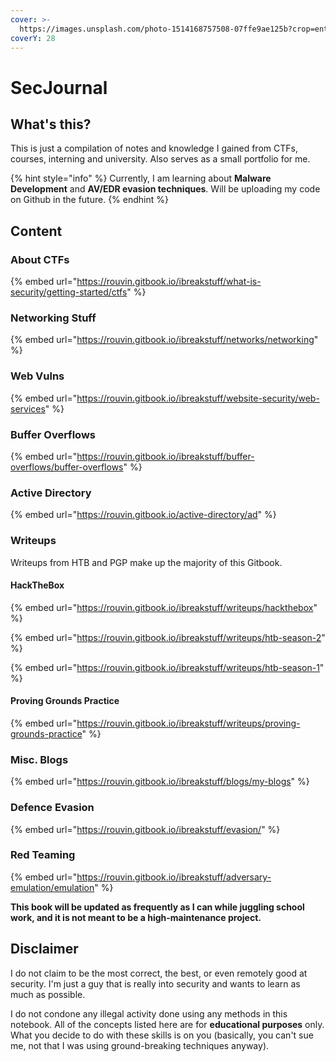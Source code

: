 ```yaml
---
cover: >-
  https://images.unsplash.com/photo-1514168757508-07ffe9ae125b?crop=entropy&cs=srgb&fm=jpg&ixid=M3wxOTcwMjR8MHwxfHNlYXJjaHw5fHxoYWNraW5nfGVufDB8fHx8MTY4MzgyMzE1NXww&ixlib=rb-4.0.3&q=85
coverY: 28
---
```


# SecJournal

## What's this?

This is just a compilation of notes and knowledge I gained from CTFs, courses, interning and university. Also serves as a small portfolio for me.

{% hint style="info" %}
Currently, I am learning about **Malware Development** and **AV/EDR evasion techniques**. Will be uploading my code on Github in the future.
{% endhint %}

## Content

### About CTFs

{% embed url="https://rouvin.gitbook.io/ibreakstuff/what-is-security/getting-started/ctfs" %}

### Networking Stuff

{% embed url="https://rouvin.gitbook.io/ibreakstuff/networks/networking" %}

### Web Vulns

{% embed url="https://rouvin.gitbook.io/ibreakstuff/website-security/web-services" %}

### Buffer Overflows

{% embed url="https://rouvin.gitbook.io/ibreakstuff/buffer-overflows/buffer-overflows" %}

### Active Directory

{% embed url="https://rouvin.gitbook.io/active-directory/ad" %}

### Writeups

Writeups from HTB and PGP make up the majority of this Gitbook.

#### HackTheBox

{% embed url="https://rouvin.gitbook.io/ibreakstuff/writeups/hackthebox" %}

{% embed url="https://rouvin.gitbook.io/ibreakstuff/writeups/htb-season-2" %}

{% embed url="https://rouvin.gitbook.io/ibreakstuff/writeups/htb-season-1" %}

#### Proving Grounds Practice

{% embed url="https://rouvin.gitbook.io/ibreakstuff/writeups/proving-grounds-practice" %}

### Misc. Blogs

{% embed url="https://rouvin.gitbook.io/ibreakstuff/blogs/my-blogs" %}

### Defence Evasion

{% embed url="https://rouvin.gitbook.io/ibreakstuff/evasion/" %}

### Red Teaming

{% embed url="https://rouvin.gitbook.io/ibreakstuff/adversary-emulation/emulation" %}

**This book will be updated as frequently as I can while juggling school work, and it is not meant to be a high-maintenance project.**

## Disclaimer

I do not claim to be the most correct, the best, or even remotely good at security. I'm just a guy that is really into security and wants to learn as much as possible.

I do not condone any illegal activity done using any methods in this notebook. All of the concepts listed here are for **educational purposes** only. What you decide to do with these skills is on you (basically, you can't sue me, not that I was using ground-breaking techniques anyway).